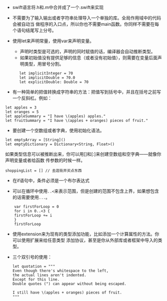 * swift语言将.h和.m中合并成了一个.swift来实现

* 不需要为了输入输出或者字符串处理导入一个单独的库。全局作用域中的代码会被自动当
做程序的入口点，所以你也不需要main函数。你同样不需要在每个语句结尾写上分号。
* 使用let来声明常量，使用var来声明变量。
  * 声明时类型是可选的，声明的同时赋值的话，编译器会自动推断类型。
  * 如果初始值没有提供足够的信息（或者没有初始值），则需要在变量后面声明类型，用冒号分割。

 
   ```
      let implicitInteger = 70
      let implicitDouble = 70.0
      let explicitDouble: Double = 70 
    ```

* 有一种简单的把值转换成字符串的方法：把值写到括号中，并且在括号之前写一个反斜杠。例如：


```
let apples = 3
let oranges = 5
let appleSummary = "I have \(apples) apples."
let fruitSummary = "I have \(apples + oranges) pieces of fruit."
```

* 要创建一个空数组或者字典，使用初始化语法。


```
let emptyArray = [String]()
let emptyDictionary = Dictionary<String, Float>()
```


如果类型信息可以被推断出来，你可以用[]和[:]来创建空数组和空字典——就像你声明变量或者给函数
传参数的时候一样。


```
shoppingList = [] // 去逛街并买点东西
```
* 在if语句中，条件必须是一个布尔表达式

* 可以在循环中使用`..<`来表示范围，但是创建的范围不包含上界，如果想包含的话需要使用`...`。


```
    var firstForLoop = 0
    for i in 0..<3 {
    firstForLoop += i
    }
    firstForLoop

```

* 使用extension来为现有的类型添加功能，比如添加一个计算属性的方法。你可以使用扩展来给任意类型
添加协议，甚至是你从外部库或者框架中导入的类型。

* 三个双引号的使用：
  
  
  ```
  let quotation = """
  Even though there's whitespace to the left,
  the actual lines aren't indented.
  Except for this line.
  Double quotes (") can appear without being escaped.
 
  I still have \(apples + oranges) pieces of fruit.
  """

  ```
  
  
  



